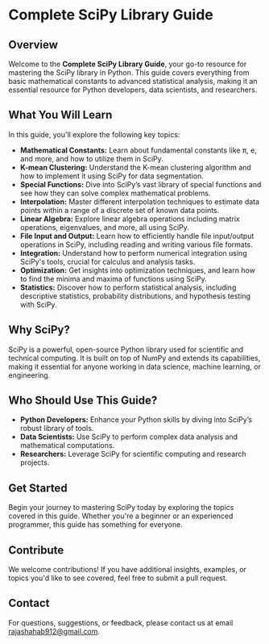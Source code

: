 # Complete SciPy Library Guide

## Overview
Welcome to the **Complete SciPy Library Guide**, your go-to resource for mastering the SciPy library in Python. This guide covers everything from basic mathematical constants to advanced statistical analysis, making it an essential resource for Python developers, data scientists, and researchers.

## What You Will Learn
In this guide, you'll explore the following key topics:
- **Mathematical Constants:** Learn about fundamental constants like π, e, and more, and how to utilize them in SciPy.
- **K-mean Clustering:** Understand the K-mean clustering algorithm and how to implement it using SciPy for data segmentation.
- **Special Functions:** Dive into SciPy’s vast library of special functions and see how they can solve complex mathematical problems.
- **Interpolation:** Master different interpolation techniques to estimate data points within a range of a discrete set of known data points.
- **Linear Algebra:** Explore linear algebra operations including matrix operations, eigenvalues, and more, all using SciPy.
- **File Input and Output:** Learn how to efficiently handle file input/output operations in SciPy, including reading and writing various file formats.
- **Integration:** Understand how to perform numerical integration using SciPy's tools, crucial for calculus and analysis tasks.
- **Optimization:** Get insights into optimization techniques, and learn how to find the minima and maxima of functions using SciPy.
- **Statistics:** Discover how to perform statistical analysis, including descriptive statistics, probability distributions, and hypothesis testing with SciPy.

## Why SciPy?
SciPy is a powerful, open-source Python library used for scientific and technical computing. It is built on top of NumPy and extends its capabilities, making it essential for anyone working in data science, machine learning, or engineering.

## Who Should Use This Guide?
- **Python Developers:** Enhance your Python skills by diving into SciPy’s robust library of tools.
- **Data Scientists:** Use SciPy to perform complex data analysis and mathematical computations.
- **Researchers:** Leverage SciPy for scientific computing and research projects.

## Get Started
Begin your journey to mastering SciPy today by exploring the topics covered in this guide. Whether you're a beginner or an experienced programmer, this guide has something for everyone.

## Contribute
We welcome contributions! If you have additional insights, examples, or topics you'd like to see covered, feel free to submit a pull request.

## Contact
For questions, suggestions, or feedback, please contact us at email rajashahab912@gmail.com.

